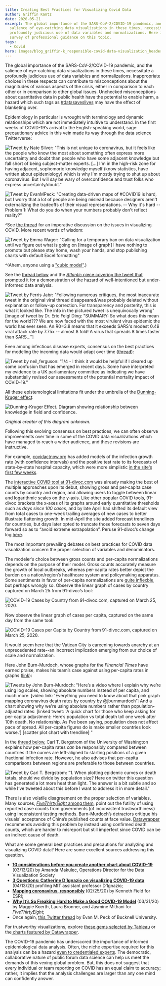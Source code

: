 ```yaml
---
title: Creating Best Practices for Visualizing Covid Data
author: Griffin Kantz
date: 2020-05-21
excerpt: The global importance of the SARS-CoV-2/COVID-19 pandemic, and the
  salience of eye-catching data visualizations in these times, necessitate a
  profoundly judicious use of data variables and normalizations. Here is a
  survey of professional guidance on this topic.
tags:
  - Covid
hero: images/blog_griffin-k_responsible-covid-data-visualization_header.png
---
```

The global importance of the SARS-CoV-2/COVID-19 pandemic, and the salience of eye-catching data visualizations in these times, necessitate a profoundly judicious use of data variables and normalizations. Inappropriate choices in these respects can contribute to misconceptions about the magnitudes of various aspects of the crisis, either in comparison to each other or in comparison to other global issues. Unchecked misconceptions about quantitative data in public health have the potential to enable harm, a hazard which such tags as [\#datasaveslives](https://twitter.com/hashtag/datasaveslives?lang=en) may have the effect of blanketing over.

Epidemiology in particular is wrought with terminology and dynamic relationships which are not immediately intuitive to understand. In the first weeks of COVID-19’s arrival to the English-speaking world, sage precautionary advice in this vein made its way through the data science Twitterverse:

![Tweet by Nate Silver: "This is not unique to coronavirus, but it feels like the people who know the *most* about something often express more uncertainty and doubt than people who have some adjacent knowledge but fall short of  being subject-matter experts. [...] I'm in the high-risk zone for having adjacent, sophomoric knowledge myself (know statistics, have written about epidemiology) which is why I'm mostly trying to shut up about coronavirus. But I will say be wary of overconfidence and trust folks who express uncertainty/doubt."](images/screen-shot-2020-05-19-at-6.40.06-am.png "tweet0")

![Tweet by EvanMPeck: "Creating data-driven maps of #COVID19 is hard, but I worry that a lot of people are being mislead because designers aren't externalizing the tradeoffs of their visual representations.  -- Why it's hard -- Problem 1: What do you do when your numbers probably don't reflect reality?"](images/screen-shot-2020-05-19-at-6.44.15-am.png "tweet1")

^See [the thread](https://twitter.com/EvanMPeck/status/1235568532840120321) for an imperative discussion on the issues in visualizing COVID. More recent words of wisdom:

![Tweet by Emma Wager: "Calling for a temporary ban on data visualization until we figure out what is going on [image of graph] I have nothing to promote but please stay home, wash your hands, and stop publishing charts with default Excel formatting"](images/screen-shot-2020-05-19-at-6.44.32-am.png "tweet3")

^(Ahem, anyone using a ["cubic model"](https://twitter.com/bencasselman/status/1258136404363808769).)

See the [thread below](https://twitter.com/ferrisjabr/status/1221145299084726273) and the [*Atlantic* piece covering the tweet that prompted it](https://www.theatlantic.com/technology/archive/2020/01/china-coronavirus-twitter/605644/) for a demonstration of the hazard of well-intentioned but under-informed data analysis.

![Tweet by Ferris Jabr: "Following numerous critiques, the most inaccurate tweet in the original viral thread disappeared/was probably deleted without explanation or follow-up correction. For transparency and posterity, this is what it looked like.  The info in the pictured tweet is unequivocally wrong" [image of tweet by Dr. Eric Feigl Ding: "SUMMARY: So what does this mean for the world??? We are now faced with the most virulent virus epidemic the world has ever seen. An R0=3.8 means that it exceeds SARS's modest 0.49 viral attack rate by 7.75x -- almost 8 fold! A virus that spreads 8 times faster than SARS..."]](images/screen-shot-2020-05-19-at-6.44.47-am.png "tweet4")

Even among infectious disease experts, consensus on the best practices for modeling the incoming data would adapt over time ([thread](https://twitter.com/neil_ferguson/status/1243294815200124928)):

![Tweet by neil_ferguson: "1/4 - I think it would be helpful if I cleared up some confusion that has emerged in recent days. Some have interpreted my evidence to a UK parliamentary committee as indicating we have substantially revised our assessments of the potential mortality impact of COVID-19."](images/screen-shot-2020-05-19-at-6.45.02-am.png "tweet5")

All these epistemological limitations fit under the umbrella of the [Dunning-Kruger effect](https://en.wikipedia.org/wiki/Dunning%E2%80%93Kruger_effect):

![Dunning-Kruger Effect. Diagram showing relationship between knowledge in field and confidence.](images/image1.jpg "Dunning-Kruger")

*Original creator of this diagram unknown.*

Following this evolving consensus on best practices, we can often observe improvements over time in some of the COVID data visualizations which have managed to reach a wider audience, and these revisions are instructive.

For example, [covidactnow.org](https://covidactnow.org/) has added models of the infection growth rate (with confidence intervals) and the positive test rate to its forecasts of state-by-state hospital capacity, which were more simplistic [in the site's first few weeks](https://web.archive.org/web/20200327060650/http:/www.covidactnow.org/state/NY).

The [interactive COVID tool at 91-divoc.com](http://91-divoc.com/pages/covid-visualization/) was already making the best of multiple approaches upon its debut, showing gross and per-capita case counts by country and region, and allowing users to toggle between linear and logarithmic scales on the y-axis. Like other popular COVID tools, 91-divoc brackets the x-axes of its graphs around early quantitative thresholds such as *days since 100 cases*, and by late April had shifted its default view from total cases to one-week trailing averages of new cases to better illustrate flattening growth. In mid-April the site added forecast trendlines for countries, but days later opted to truncate those forecasts to seven days forward so as to “avoid extreme extrapolation”. Peruse 91-divoc’s change log [here](http://91-divoc.com/pages/covid-visualization/changes.html).

The most important prevailing debates on best practices for COVID data visualization concern the proper selection of variables and denominators.

The modeler’s choice between gross counts and per-capita normalizations depends on the purpose of their model. Gross counts accurately measure the growth of local outbreaks, whereas per-capita rates better depict the burden on a nation/region’s healthcare system and policymaking apparatus. Some sentiments in favor of per-capita normalizations are [quite inflexble](https://twitter.com/NateSilver538/status/1245132431818178561), but perhaps wrongly so. Observe the linear graph of cases by country captured on March 25 from 91-divoc’s tool:

![COVID-19 Cases by Country from 91-divoc.com, captured on March 25, 2020.](images/image2.jpg "COVID-19 Cases by Country from 91-divoc.com, captured on March 25, 2020.")

Now observe the linear graph of cases per capita, captured on the same day from the same tool:

![COVID-19 Cases per Capita by Country from 91-divoc.com, captured on March 25, 2020.](images/image3.jpg "COVID-19 Cases per Capita by Country from 91-divoc.com, captured on March 25, 2020.")

It would seem here that the Vatican City is careening towards anarchy at an unprecedented rate--an incorrect implication emerging from our choice of scale and normalization.

Here John Burn-Murdoch, whose graphs for the *Financial Times* have earned praise, makes his team’s case against using per-capita rates in graphs ([link](https://twitter.com/jburnmurdoch/status/1249445458264698880?ref_src=twsrc%5Etfw)):

![Tweets by John Burn-Murdoch: "Here’s a video where I explain why we’re using log scales, showing absolute numbers instead of per capita, and much more: [video link: 'Everything you need to know about that pink graph mapping coronavirus death rates by country by @jburnmurdoch'] And a chart showing why we're using absolute numbers rather than population-adjusted rates: [linked tweet: 'A quick chart for those who keep asking for per-capita adjustment:  Here’s population vs total death toll one week after 10th death.  No relationship.  As I’ve been saying, population does not affect pace of spread. All per-capita figures do is make smaller countries look worse.'] [scatter plot chart with trendline] "](images/screen-shot-2020-05-19-at-6.48.50-am.png "tweet05")

In the [thread below](https://twitter.com/CT_Bergstrom/status/1249930293928030209), Carl T. Bergstrom of the University of Washington explains how per-capita rates *can* be responsibly compared between countries if the curves are left-aligned to starting positions of a given fractional infection rate. However, he also advises that per-capita comparisons between regions are preferable to those between countries.

![Tweet by Carl T. Bergstrom: "1. When plotting epidemic curves or death totals, should we divide by population size? Here on twitter this question has generated a lot more heat than light.   The answer is a bit subtle and so while I’ve tweeted about this before I want to address it in more detail."](images/screen-shot-2020-05-19-at-6.50.42-am.png "tweet06")

There is also volatile disagreement on the proper selection of variables. Many sources, [*FiveThirtyEight* among them](https://fivethirtyeight.com/features/coronavirus-case-counts-are-meaningless/), point out the futility of using reported case counts from governments (of inconsistent trustworthiness) using inconsistent testing methods. Burn-Murdoch’s detractors critique his visuals' acceptance of China’s published counts at face value. [Datawrapper](https://blog.datawrapper.de/coronaviruscharts/) recommends avoiding this problem by instead using confirmed death counts, which are harder to misreport but still imperfect since COVID can be an indirect cause of death.

What are some general best practices and precautions for analyzing and visualizing COVID data? Here are some excellent sources addressing this question.

* **[10 considerations before you create another chart about COVID-19](https://www.tableau.com/about/blog/2020/3/ten-considerations-you-create-another-chart-about-covid-19)** (03/13/20) by Amanda Makulec, Operations Director for the Data Visualization Societ[](http://news.mit.edu/2020/catherine-dignazio-visualizing-covid-19-data-0414)y
* **[3 Questions: Catherine D’Ignazio on visualizing COVID-19 data](http://news.mit.edu/2020/catherine-dignazio-visualizing-covid-19-data-0414)** (04/13/20) profiling MIT assistant professor D’Ignazio;[](https://www.esri.com/arcgis-blog/products/product/mapping/mapping-coronavirus-responsibly/)
* **[Mapping coronavirus, responsibly](https://www.esri.com/arcgis-blog/products/product/mapping/mapping-coronavirus-responsibly/)** (02/25/20) by Kenneth Field for ESRI;
* **[Why It’s So Freaking Hard to Make a Good COVID-19 Model](https://fivethirtyeight.com/features/why-its-so-freaking-hard-to-make-a-good-covid-19-model/)** (03/31/20) by Maggie Koerth, Laura Bronner, and Jasmine Mithani for *FiveThirtyEight*;
* Once again, [this Twitter thread](https://twitter.com/EvanMPeck/status/1235568532840120321) by Evan M. Peck of Bucknell University.

For trustworthy visualizations, explore [these gems selected by Tableau](https://www.tableau.com/about/blog/2020/4/most-interesting-data-vizzes-covid-19-weve-seen-media-so-far) or the[ charts featured by Datawrapper](https://blog.datawrapper.de/coronaviruscharts/).

The COVID-19 pandemic has underscored the importance of informed epidemiological data analysis. Often, the niche expertise required for this analysis can be a hazard [even to credentialed experts](https://twitter.com/ferrisjabr/status/1221146622341443584). The democratic, collaborative nature of public forum data science can help us meet the demands of this vexing global problem. But, this does not suggest that every individual or team reporting on COVID has an equal claim to accuracy; rather, it implies that the analysis challenges are larger than any one mind can confidently answer.